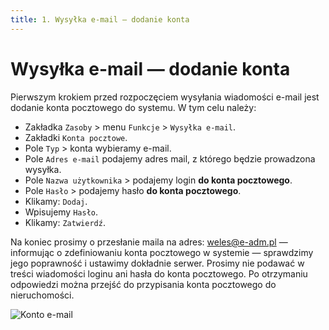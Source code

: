 ```yaml
---
title: 1. Wysyłka e-mail — dodanie konta
---
```


# Wysyłka e-mail — dodanie konta

Pierwszym krokiem przed rozpoczęciem wysyłania wiadomości e-mail jest dodanie konta pocztowego do systemu. W tym celu należy:

- Zakładka `Zasoby` > menu `Funkcje` > `Wysyłka e-mail`.
- Zakładki `Konta pocztowe`.
- Pole `Typ` > konta wybieramy e-mail.
- Pole `Adres e-mail` podajemy adres mail, z którego będzie prowadzona wysyłka.
- Pole `Nazwa użytkownika` > podajemy login **do konta pocztowego**.
- Pole `Hasło` > podajemy hasło **do konta pocztowego**.
- Klikamy: `Dodaj`.
- Wpisujemy `Hasło`.
- Klikamy: `Zatwierdź`.

Na koniec prosimy o przesłanie maila na adres: weles@e-adm.pl — informując o zdefiniowaniu konta pocztowego w systemie — sprawdzimy jego poprawność i ustawimy dokładnie serwer. Prosimy nie podawać w treści wiadomości loginu ani hasła do konta pocztowego. Po otrzymaniu odpowiedzi można przejść do przypisania konta pocztowego do nieruchomości.

![Konto e-mail](kontoemail.gif)